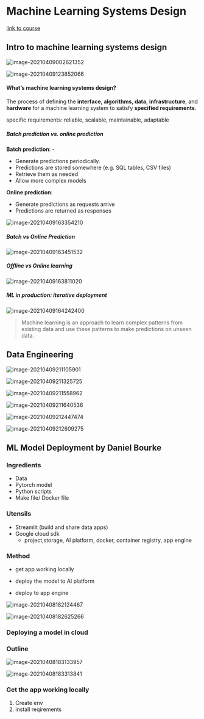 # Machine Learning Systems Design

[link to course](https://stanford-cs329s.github.io/syllabus.html)



## Intro to machine learning systems design



![image-20210409002621352](C:\Users\MODEL\AppData\Roaming\Typora\typora-user-images\image-20210409002621352.png)

![image-20210409123852066](C:\Users\MODEL\AppData\Roaming\Typora\typora-user-images\image-20210409123852066.png)





#### What’s machine learning systems design?

The process of defining the **interface, algorithms, data**, **infrastructure**, and **hardware** for a machine learning system to satisfy **specified requirements**.

specific requirements: reliable, scalable, maintainable, adaptable



##### Batch prediction vs. online prediction

**Batch prediction**: - 

- Generate predictions periodically. 
- Predictions are stored somewhere (e.g. SQL tables, CSV files)
- Retrieve them as needed
- Allow more complex models

**Online prediction**:

- Generate predictions as requests arrive
- Predictions are returned as responses

![image-20210409163354210](C:\Users\MODEL\AppData\Roaming\Typora\typora-user-images\image-20210409163354210.png)

##### Batch vs Online Prediction

![image-20210409163451532](C:\Users\MODEL\AppData\Roaming\Typora\typora-user-images\image-20210409163451532.png)

##### Offline vs Online learning

![image-20210409163811020](C:\Users\MODEL\AppData\Roaming\Typora\typora-user-images\image-20210409163811020.png)

##### ML in production: iterative deployment

![image-20210409164242400](C:\Users\MODEL\AppData\Roaming\Typora\typora-user-images\image-20210409164242400.png)



> Machine learning is an approach to learn complex patterns from existing data and use these patterns to make predictions on unseen data.



## Data Engineering

![image-20210409211105901](C:\Users\MODEL\AppData\Roaming\Typora\typora-user-images\image-20210409211105901.png)

![image-20210409211325725](C:\Users\MODEL\AppData\Roaming\Typora\typora-user-images\image-20210409211325725.png)

![image-20210409211558962](C:\Users\MODEL\AppData\Roaming\Typora\typora-user-images\image-20210409211558962.png)

![image-20210409211640536](C:\Users\MODEL\AppData\Roaming\Typora\typora-user-images\image-20210409211640536.png)

![image-20210409212447474](C:\Users\MODEL\AppData\Roaming\Typora\typora-user-images\image-20210409212447474.png)

![image-20210409212609275](C:\Users\MODEL\AppData\Roaming\Typora\typora-user-images\image-20210409212609275.png)





## ML Model Deployment by Daniel Bourke



### Ingredients

- Data
- Pytorch model
- Python scripts
- Make file/ Docker file

### Utensils

- Streamlit (build and share data apps)
- Google cloud sdk
  - project,storage, AI platform, docker, container registry, app engine

### Method

- get app working locally

- deploy the model to AI platform

- deploy to app engine

  

![image-20210408182124467](C:\Users\MODEL\AppData\Roaming\Typora\typora-user-images\image-20210408182124467.png)

![image-20210408182625266](C:\Users\MODEL\AppData\Roaming\Typora\typora-user-images\image-20210408182625266.png)



### Deploying a model in cloud



### Outline

![image-20210408183133957](C:\Users\MODEL\AppData\Roaming\Typora\typora-user-images\image-20210408183133957.png)



![image-20210408183313841](C:\Users\MODEL\AppData\Roaming\Typora\typora-user-images\image-20210408183313841.png)

### Get the app working locally



1. Create env
2. install reqirements